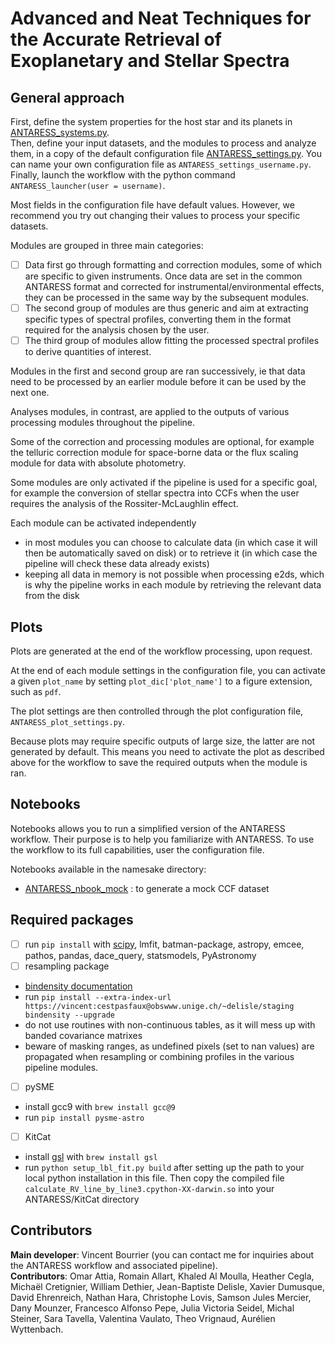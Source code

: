 # **A**dvanced and **N**eat **T**echniques for the **A**ccurate **R**etrieval of **E**xoplanetary and **S**tellar **S**pectra

## General approach

First, define the system properties for the host star and its planets in [ANTARESS_systems.py](ANTARESS_systems.py).  
Then, define your input datasets, and the modules to process and analyze them, in a copy of the default configuration file [ANTARESS_settings.py](ANTARESS_settings.py). You can name your own configuration file as `ANTARESS_settings_username.py`.  
Finally, launch the workflow with the python command `ANTARESS_launcher(user = username)`. 

Most fields in the configuration file have default values. However, we recommend you try out changing their values to process your specific datasets.

Modules are grouped in three main categories:
- [ ] Data first go through formatting and correction modules, some of which are specific to given instruments. Once data are set in the common ANTARESS format and corrected for instrumental/environmental effects, they can be processed in the same way by the subsequent modules. 
- [ ] The second group of modules are thus generic and aim at extracting specific types of spectral profiles, converting them in the format required for the analysis chosen by the user. 
- [ ] The third group of modules allow fitting the processed spectral profiles to derive quantities of interest. 

Modules in the first and second group are ran successively, ie that data need to be processed by an earlier module before it can be used by the next one. 

Analyses modules, in contrast, are applied to the outputs of various processing modules throughout the pipeline. 

Some of the correction and processing modules are optional, for example the telluric correction module for space-borne data or the flux scaling module for data with absolute photometry. 

Some modules are only activated if the pipeline is used for a specific goal, for example the conversion of stellar spectra into CCFs when the user requires the analysis of the Rossiter-McLaughlin effect.

Each module can be activated independently 
- in most modules you can choose to calculate data (in which case it will then be automatically saved on disk) or to retrieve it (in which case the pipeline will check these data already exists)
- keeping all data in memory is not possible when processing e2ds, which is why the pipeline works in each module by retrieving the relevant data from the disk

## Plots

Plots are generated at the end of the workflow processing, upon request.

At the end of each module settings in the configuration file, you can activate a given `plot_name` by setting `plot_dic['plot_name']` to a figure extension, such as `pdf`.

The plot settings are then controlled through the plot configuration file, `ANTARESS_plot_settings.py`.

Because plots may require specific outputs of large size, the latter are not generated by default. This means you need to activate the plot as described above for the workflow to save the required outputs when the module is ran.

## Notebooks

Notebooks allows you to run a simplified version of the ANTARESS workflow. Their purpose is to help you familiarize with ANTARESS. To use the workflow to its full capabilities, user the configuration file.  

Notebooks available in the namesake directory:
- [ANTARESS_nbook_mock](Notebooks/ANTARESS_nbook_mock.ipynb) : to generate a mock CCF dataset

## Required packages
- [ ] run `pip install` with [scipy](https://scipy.org/), lmfit, batman-package, astropy, emcee, pathos, pandas, dace_query, statsmodels, PyAstronomy        
- [ ] resampling package 
- [bindensity documentation](https://obswww.unige.ch/~delisle/staging/bindensity/doc/)
- run `pip install --extra-index-url https://vincent:cestpasfaux@obswww.unige.ch/~delisle/staging bindensity --upgrade`
- do not use routines with non-continuous tables, as it will mess up with banded covariance matrixes
- beware of masking ranges, as undefined pixels (set to nan values) are propagated when resampling or combining profiles in the various pipeline modules.
- [ ] pySME
- install gcc9 with `brew install gcc@9`
- run `pip install pysme-astro`
- [ ] KitCat
- install [gsl](https://www.gnu.org/software/gsl/) with `brew install gsl`
- run `python setup_lbl_fit.py build` after setting up the path to your local python installation in this file. Then copy the compiled file `calculate_RV_line_by_line3.cpython-XX-darwin.so` into your ANTARESS/KitCat directory  

## Contributors
**Main developer**: Vincent Bourrier (you can contact me for inquiries about the ANTARESS workflow and associated pipeline).  
**Contributors**: Omar Attia, Romain Allart, Khaled Al Moulla, Heather Cegla, Michaël Cretignier, William Dethier, Jean-Baptiste Delisle, Xavier Dumusque, David Ehrenreich, Nathan Hara, Christophe Lovis, Samson Jules Mercier, Dany Mounzer, Francesco Alfonso Pepe, Julia Victoria Seidel, Michal Steiner, Sara Tavella, Valentina Vaulato, Theo Vrignaud, Aurélien Wyttenbach.
